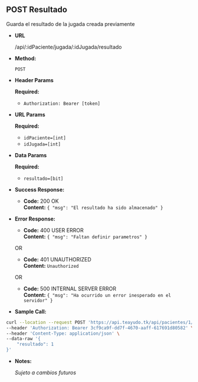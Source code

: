 **POST Resultado**
----
  Guarda el resultado de la jugada creada previamente

* **URL**

  /api/:idPaciente/jugada/:idJugada/resultado

* **Method:**

  `POST`

*  **Header Params**

    **Required:**
   * `Authorization: Bearer [token]`

*  **URL Params**

    **Required:**
   * `idPaciente=[int]`
   * `idJugada=[int]`

* **Data Params**

    **Required:**
   * `resultado=[bit]`

* **Success Response:**

  * **Code:** 200 OK <br />
    **Content:** `{ "msg": "El resultado ha sido almacenado" }`

 
* **Error Response:**

    * **Code:** 400 USER ERROR <br />
    **Content:** `{ "msg": "Faltan definir parametros" }`

  OR

  * **Code:** 401 UNAUTHORIZED <br />
    **Content:** `Unauthorized`

  OR

  * **Code:** 500 INTERNAL SERVER ERROR <br />
    **Content:** `{ "msg": "Ha ocurrido un error inesperado en el servidor" }`

* **Sample Call:**

```bash
curl --location --request POST 'https://api.teayudo.tk/api/pacientes/1/jugada/6/resultado' \
--header 'Authorization: Bearer 3cf9ca9f-dd7f-4670-aaff-617691d80582' \
--header 'Content-Type: application/json' \
--data-raw '{
    "resultado": 1
}'
```

* **Notes:**

  _Sujeto a cambios futuros_
